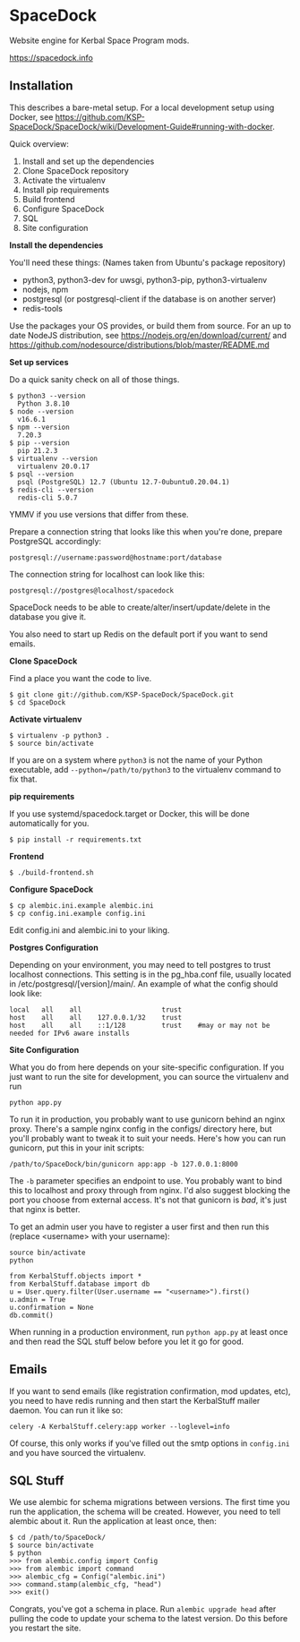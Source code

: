# SpaceDock

Website engine for Kerbal Space Program mods.

https://spacedock.info

## Installation

This describes a bare-metal setup. For a local development setup using Docker, see https://github.com/KSP-SpaceDock/SpaceDock/wiki/Development-Guide#running-with-docker.

Quick overview:

1. Install and set up the dependencies
2. Clone SpaceDock repository
3. Activate the virtualenv
4. Install pip requirements
5. Build frontend
6. Configure SpaceDock
7. SQL
8. Site configuration

**Install the dependencies**

You'll need these things:
(Names taken from Ubuntu's package repository)

* python3, python3-dev for uwsgi, python3-pip, python3-virtualenv
* nodejs, npm
* postgresql (or postgresql-client if the database is on another server)
* redis-tools

Use the packages your OS provides, or build them from source.
For an up to date NodeJS distribution, see https://nodejs.org/en/download/current/
and https://github.com/nodesource/distributions/blob/master/README.md

**Set up services**

Do a quick sanity check on all of those things.

    $ python3 --version
      Python 3.8.10
    $ node --version
      v16.6.1
    $ npm --version
      7.20.3
    $ pip --version
      pip 21.2.3
    $ virtualenv --version
      virtualenv 20.0.17
    $ psql --version
      psql (PostgreSQL) 12.7 (Ubuntu 12.7-0ubuntu0.20.04.1)
    $ redis-cli --version
      redis-cli 5.0.7

YMMV if you use versions that differ from these.

Prepare a connection string that looks like this when you're done, prepare PostgreSQL accordingly:

    postgresql://username:password@hostname:port/database

The connection string for localhost can look like this:

    postgresql://postgres@localhost/spacedock

SpaceDock needs to be able to create/alter/insert/update/delete in the database
you give it.

You also need to start up Redis on the default port if you want to send emails.

**Clone SpaceDock**

Find a place you want the code to live.

    $ git clone git://github.com/KSP-SpaceDock/SpaceDock.git
    $ cd SpaceDock

**Activate virtualenv**

    $ virtualenv -p python3 .
    $ source bin/activate

If you are on a system where `python3` is not the name of your
Python executable, add `--python=/path/to/python3` to the virtualenv command to fix that.

**pip requirements**

If you use systemd/spacedock.target or Docker, this will be done automatically for you.

    $ pip install -r requirements.txt

**Frontend**

    $ ./build-frontend.sh

**Configure SpaceDock**

    $ cp alembic.ini.example alembic.ini
    $ cp config.ini.example config.ini

Edit config.ini and alembic.ini to your liking.

**Postgres Configuration**

Depending on your environment, you may need to tell postgres to trust localhost connections. This setting is in the pg_hba.conf file, usually located in /etc/postgresql/[version]/main/.
An example of what the config should look like:

    local   all    all                    trust
    host    all    all    127.0.0.1/32    trust
    host    all    all    ::1/128         trust    #may or may not be needed for IPv6 aware installs

**Site Configuration**

What you do from here depends on your site-specific configuration. If you just
want to run the site for development, you can source the virtualenv and run

    python app.py

To run it in production, you probably want to use gunicorn behind an nginx proxy.
There's a sample nginx config in the configs/ directory here, but you'll probably
want to tweak it to suit your needs. Here's how you can run gunicorn, put this in
your init scripts:

    /path/to/SpaceDock/bin/gunicorn app:app -b 127.0.0.1:8000

The `-b` parameter specifies an endpoint to use. You probably want to bind this to
localhost and proxy through from nginx. I'd also suggest blocking the port you
choose from external access. It's not that gunicorn is *bad*, it's just that nginx
is better.

To get an admin user you have to register a user first and then run this (replace &lt;username&gt; with your username):

	source bin/activate
	python

	from KerbalStuff.objects import *
	from KerbalStuff.database import db
	u = User.query.filter(User.username == "<username>").first()
	u.admin = True
	u.confirmation = None
	db.commit()


When running in a production environment, run `python app.py` at least once and
then read the SQL stuff below before you let it go for good.

## Emails

If you want to send emails (like registration confirmation, mod updates, etc),
you need to have redis running and then start the KerbalStuff mailer daemon.
You can run it like so:

    celery -A KerbalStuff.celery:app worker --loglevel=info

Of course, this only works if you've filled out the smtp options in `config.ini`
and you have sourced the virtualenv.

## SQL Stuff

We use alembic for schema migrations between versions. The first time you run the
application, the schema will be created. However, you need to tell alembic about
it. Run the application at least once, then:

    $ cd /path/to/SpaceDock/
    $ source bin/activate
    $ python
    >>> from alembic.config import Config
    >>> from alembic import command
    >>> alembic_cfg = Config("alembic.ini")
    >>> command.stamp(alembic_cfg, "head")
    >>> exit()

Congrats, you've got a schema in place. Run `alembic upgrade head` after pulling
the code to update your schema to the latest version. Do this before you restart
the site.
